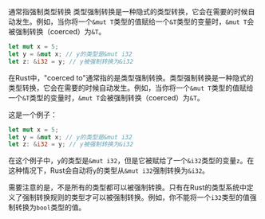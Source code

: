 通常指强制类型转换 类型强制转换是一种隐式的类型转换，它会在需要的时候自动发生。例如，当你将一个`&mut T`类型的值赋给一个`&T`类型的变量时，`&mut T`会被强制转换（coerced）为`&T`。
```rust
let mut x = 5;
let y = &mut x; // y的类型是&mut i32
let z: &i32 = y; // y被强制转换为&i32
```

在Rust中，"coerced to"通常指的是类型强制转换。类型强制转换是一种隐式的类型转换，它会在需要的时候自动发生。例如，当你将一个`&mut T`类型的值赋给一个`&T`类型的变量时，`&mut T`会被强制转换（coerced）为`&T`。

这是一个例子：

```rust
let mut x = 5;
let y = &mut x; // y的类型是&mut i32
let z: &i32 = y; // y被强制转换为&i32
```

在这个例子中，`y`的类型是`&mut i32`，但是它被赋给了一个`&i32`类型的变量`z`。在这种情况下，Rust会自动将`y`的类型从`&mut i32`强制转换为`&i32`。

需要注意的是，不是所有的类型都可以被强制转换。只有在Rust的类型系统中定义了强制转换规则的类型才可以被强制转换。例如，你不能将一个`i32`类型的值强制转换为`bool`类型的值。